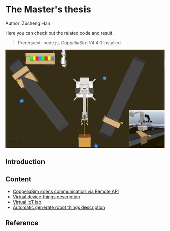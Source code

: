 # The Master's thesis
Author: Zucheng Han

Here you can check out the related code and result.

>Prerequest: node.js, CoppeliaSim V4.4.0 installed

<img src="./virtual_devices_WoT/Virtual_IoT_lab_new.png" width="600">

## Introduction


## Content

- [CoppeliaSim scens communication via Remote API](./Virtual_scenes/)
- [Virtual device things description](./virtual_things_description/)
- [Virtual IoT lab](./virtual_devices_WoT/)
- [Automatic generate robot things description](./Generate_robot_description/)

## Reference

